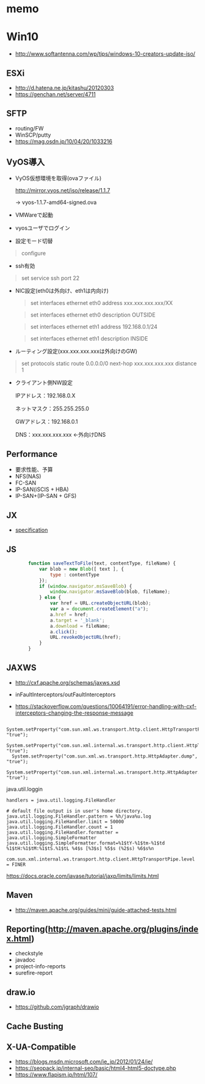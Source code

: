 # memo

# Win10
* http://www.softantenna.com/wp/tips/windows-10-creators-update-iso/

## ESXi
* http://d.hatena.ne.jp/kitashu/20120303
* https://genchan.net/server/4711

## SFTP
* routing/FW
* WinSCP/putty
* https://mag.osdn.jp/10/04/20/1033216


## VyOS導入
* VyOS仮想環境を取得(ovaファイル)
  
  http://mirror.vyos.net/iso/release/1.1.7
  
  -> vyos-1.1.7-amd64-signed.ova

* VMWareで起動

* vyosユーザでログイン

* 設定モード切替
 > configure

* ssh有効
 > set service ssh port 22

* NIC設定(eth0は外向け、eth1は内向け)

    > set interfaces ethernet eth0 address xxx.xxx.xxx.xxx/XX

    > set interfaces ethernet eth0 description OUTSIDE

    > set interfaces ethernet eth1 address 192.168.0.1/24

    > set interfaces ethernet eth1 description INSIDE

* ルーティング設定(xxx.xxx.xxx.xxxは外向けのGW)
 > set protocols static route 0.0.0.0/0 next-hop xxx.xxx.xxx.xxx distance 1

* クライアント側NW設定

    IPアドレス：192.168.0.X
    
    ネットマスク：255.255.255.0
    
    GWアドレス：192.168.0.1
    
    DNS：xxx.xxx.xxx.xxx ←外向けDNS


## Performance
* 要求性能、予算
* NFS(NAS)
* FC-SAN
* IP-SAN(iSCIS + HBA)
* IP-SAN+(IP-SAN + GFS)

## JX
* [specification](http://www.dsri.jp/ryutsu-bms/standard/standard04.html)

## JS
```js
		function saveTextToFile(text, contentType, fileName) {
			var blob = new Blob([ text ], {
				type : contentType
			});
			if (window.navigator.msSaveBlob) {
				window.navigator.msSaveBlob(blob, fileName);
			} else {
				var href = URL.createObjectURL(blob);
				var a = document.createElement("a");
				a.href = href;
				a.target = '_blank';
				a.download = fileName;
				a.click();
				URL.revokeObjectURL(href);
			}
		}
```
## JAXWS
* http://cxf.apache.org/schemas/jaxws.xsd
* inFaultInterceptors/outFaultInterceptors

* https://stackoverflow.com/questions/10064191/error-handling-with-cxf-interceptors-changing-the-response-message

```
  System.setProperty("com.sun.xml.ws.transport.http.client.HttpTransportPipe.dump", "true");
  System.setProperty("com.sun.xml.internal.ws.transport.http.client.HttpTransportPipe.dump", "true");
  System.setProperty("com.sun.xml.ws.transport.http.HttpAdapter.dump", "true");
  System.setProperty("com.sun.xml.internal.ws.transport.http.HttpAdapter.dump", "true");
```

java.util.loggin
```
handlers = java.util.logging.FileHandler

# default file output is in user's home directory.
java.util.logging.FileHandler.pattern = %h/java%u.log
java.util.logging.FileHandler.limit = 50000
java.util.logging.FileHandler.count = 1
java.util.logging.FileHandler.formatter = java.util.logging.SimpleFormatter
java.util.logging.SimpleFormatter.format=%1$tY-%1$tm-%1$td %1$tH:%1$tM:%1$tS.%1$tL %4$s [%3$s] %5$s (%2$s) %6$s%n

com.sun.xml.internal.ws.transport.http.client.HttpTransportPipe.level = FINER
```

https://docs.oracle.com/javase/tutorial/jaxp/limits/limits.html

## Maven

* http://maven.apache.org/guides/mini/guide-attached-tests.html

## Reporting(http://maven.apache.org/plugins/index.html)

* checkstyle
* javadoc
* project-info-reports
* surefire-report

## draw.io

* https://github.com/jgraph/drawio

## Cache Busting

## X-UA-Compatible

* https://blogs.msdn.microsoft.com/ie_jp/2012/01/24/ie/
* https://seopack.jp/internal-seo/basic/html4-html5-doctype.php
* https://www.flapism.jp/html/107/


